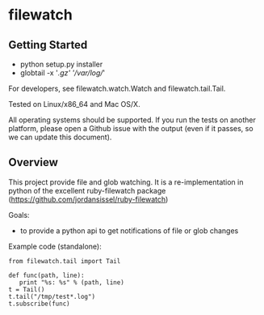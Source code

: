 # filewatch 

## Getting Started

* python setup.py installer
* globtail -x '*.gz' '/var/log/*'

For developers, see filewatch.watch.Watch and filewatch.tail.Tail.

Tested on Linux/x86_64 and Mac OS/X.

All operating systems should be supported. If you run the tests on
another platform, please open a Github issue with the output (even
if it passes, so we can update this document).

## Overview

This project provide file and glob watching.
It is a re-implementation in python of the excellent
ruby-filewatch package
(https://github.com/jordansissel/ruby-filewatch)

Goals:

* to provide a python api to get notifications of file or glob changes

Example code (standalone):

    from filewatch.tail import Tail

    def func(path, line):
       print "%s: %s" % (path, line)
    t = Tail()
    t.tail("/tmp/test*.log")
    t.subscribe(func)
